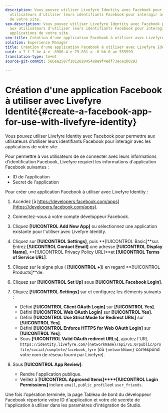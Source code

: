 ```yaml
---
description: Vous pouvez utiliser Livefyre Identity avec Facebook pour permettre aux
  utilisateurs d'utiliser leurs identifiants Facebook pour interagir avec les applications
  de votre site.
seo-description: Vous pouvez utiliser Livefyre Identity avec Facebook pour permettre
  aux utilisateurs d'utiliser leurs identifiants Facebook pour interagir avec les
  applications de votre site.
seo-title: Création d'une application Facebook à utiliser avec Livefyre Identité
solution: Experience Manager
title: Création d'une application Facebook à utiliser avec Livefyre Identité
uuid: a 7 f 7 be 4 e -8986-4 e 79-831 a -0 bb 0 ae 555599
translation-type: tm+mt
source-git-commit: 566ea2587f101202045488e9f4edf73ece100293

---
```



# Création d'une application Facebook à utiliser avec Livefyre Identité{#create-a-facebook-app-for-use-with-livefyre-identity}

Vous pouvez utiliser Livefyre Identity avec Facebook pour permettre aux utilisateurs d'utiliser leurs identifiants Facebook pour interagir avec les applications de votre site.

Pour permettre à vos utilisateurs de se connecter avec leurs informations d'identification Facebook, Livefyre requiert les informations d'application Facebook suivantes :

* ID de l'application
* Secret de l'application

Pour créer une application Facebook à utiliser avec Livefyre Identity :

1. Accédez [à https://developers.facebook.com/apps](https://developers.facebook.com/apps).
1. Connectez-vous à votre compte développeur Facebook.
1. Cliquez **[!UICONTROL Add New App]** ou sélectionnez une application existante pour l'utiliser avec Livefyre Identity.
1. Cliquez sur **[!UICONTROL Settings]**, puis **[!UICONTROL Basic]**sur. Entrez **[!UICONTROL Contact Email]** une adresse **[!UICONTROL Display Name]**, **[!UICONTROL Privacy Policy URL]**et **[!UICONTROL Terms of Service URL]**.
1. Cliquez sur le signe plus ( **[!UICONTROL +]**) en regard **[!UICONTROL Products]**de.
1. Cliquez sur **[!UICONTROL Set Up]** sous **[!UICONTROL Facebook Login]**.
1. Cliquez **[!UICONTROL Settings]** sur et configurez les éléments suivants :

   * Défini **[!UICONTROL Client OAuth Login]** sur **[!UICONTROL Yes]**.
   * Défini **[!UICONTROL Web OAuth Login]** sur **[!UICONTROL Yes]**.
   * Défini **[!UICONTROL Use Strict Mode for Redirect URIs]** sur **[!UICONTROL Yes]**.
   * Défini **[!UICONTROL Enforce HTTPS for Web OAuth Login]** sur **[!UICONTROL Yes]**.
   * Sous **[!UICONTROL Valid OAuth redirect URLs]**, ajoutez l'URL `https://identity.livefyre.com/{networkName}/api/v1.0/public/profile/social/complete/facebook_fyre` (où `{networkName}` correspond votre nom de réseau fourni par Livefyre).

1. Sous **[!UICONTROL App Review]**:

   * Rendre l'application publique.
   * Veillez à **[!UICONTROL Approved Items]****[!UICONTROL Login Permissions]** inclure `email`, `public_profile`et `user_friends`.

Une fois l'opération terminée, la page Tableau de bord du développeur Facebook répertorie votre ID d'application et votre clé secrète de l'application à utiliser dans les paramètres d'intégration de Studio.
